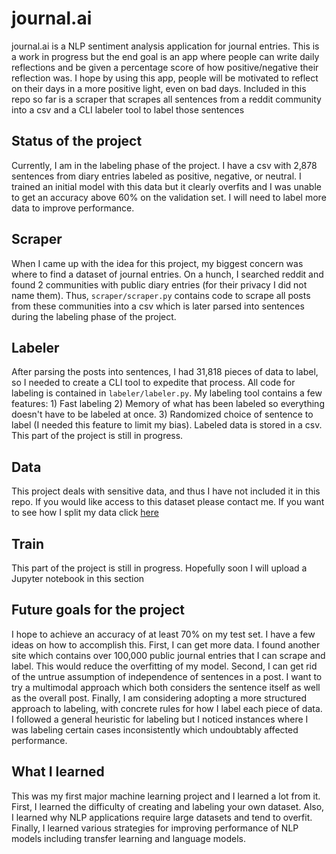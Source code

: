 # journal.ai
journal.ai is a NLP sentiment analysis application for journal entries. This is a work in progress but the end goal is an app where people can write daily reflections and be given a percentage score of how positive/negative their reflection was. I hope by using this app, people will be motivated to reflect on their days in a more positive light, even on bad days. Included in this repo so far is a scraper that scrapes all sentences from a reddit community into a csv and a CLI labeler tool to label those sentences

## Status of the project
Currently, I am in the labeling phase of the project. I have a csv with 2,878 sentences from diary entries labeled as positive, negative, or neutral. I trained an initial model with this data but it clearly overfits and I was unable to get an accuracy above 60% on the validation set. I will need to label more data to improve performance.

## Scraper
When I came up with the idea for this project, my biggest concern was where to find a dataset of journal entries. On a hunch, I searched reddit and found 2 communities with public diary entries (for their privacy I did not name them). Thus, `scraper/scraper.py` contains code to scrape all posts from these communities into a csv which is later parsed into sentences during the labeling phase of the project.

## Labeler
After parsing the posts into sentences, I had 31,818 pieces of data to label, so I needed to create a CLI tool to expedite that process. All code for labeling is contained in `labeler/labeler.py`. My labeling tool contains a few features: 1) Fast labeling 2) Memory of what has been labeled so everything doesn't have to be labeled at once. 3) Randomized choice of sentence to label (I needed this feature to limit my bias). Labeled data is stored in a csv. This part of the project is still in progress.

## Data
This project deals with sensitive data, and thus I have not included it in this repo. If you would like access to this dataset please contact me. If you want to see how I split my data click [here](https://github.com/KyleMoore1/journal.ai/blob/master/data/data-prep.ipynb)

## Train
This part of the project is still in progress. Hopefully soon I will upload a Jupyter notebook in this section

## Future goals for the project
I hope to achieve an accuracy of at least 70% on my test set. I have a few ideas on how to accomplish this. First, I can get more data. I found another site which contains over 100,000 public journal entries that I can scrape and label. This would reduce the overfitting of my model. Second, I can get rid of the untrue assumption of independence of sentences in a post. I want to try a multimodal approach which both considers the sentence itself as well as the overall post. Finally, I am considering adopting a more structured approach to labeling, with concrete rules for how I label each piece of data. I followed a general heuristic for labeling but I noticed instances where I was labeling certain cases inconsistently which undoubtably affected performance.

## What I learned
This was my first major machine learning project and I learned a lot from it. First, I learned the difficulty of creating and labeling your own dataset. Also, I learned why NLP applications require large datasets and tend to overfit. Finally, I learned various strategies for improving performance of NLP models including transfer learning and language models.
